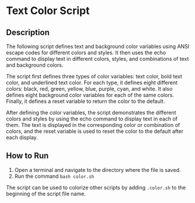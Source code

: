 

# Text Color Script

## Description
The following script defines text and background color variables using ANSI escape codes for different colors and styles. It then uses the echo command to display text in different colors, styles, and combinations of text and background colors.

The script first defines three types of color variables: text color, bold text color, and underlined text color. For each type, it defines eight different colors: black, red, green, yellow, blue, purple, cyan, and white. It also defines eight background color variables for each of the same colors. Finally, it defines a reset variable to return the color to the default.

After defining the color variables, the script demonstrates the different colors and styles by using the echo command to display text in each of them. The text is displayed in the corresponding color or combination of colors, and the reset variable is used to reset the color to the default after each display.

## How to Run
1. Open a terminal and navigate to the directory where the file is saved.
2. Run the command
```bash color.sh```

The script can be used to colorize other scripts by adding `.color.sh` to the beginning of the script file name.
